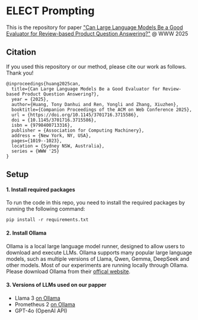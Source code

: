 # ELECT Prompting

This is the repository for paper ["Can Large Language Models Be a Good Evaluator for Review-based Product Question Answering?"](https://dl.acm.org/doi/10.1145/3701716.3715586) @ WWW 2025

## Citation

If you used this repository or our method, please cite our work as follows. Thank you!

```
@inproceedings{huang2025can,
  title={Can Large Language Models Be a Good Evaluator for Review-based Product Question Answering?},
  year = {2025},
  author={Huang, Tony Danhui and Ren, Yongli and Zhang, Xiuzhen},
  booktitle={Companion Proceedings of the ACM on Web Conference 2025},
  url = {https://doi.org/10.1145/3701716.3715586},
  doi = {10.1145/3701716.3715586},
  isbn = {9798400713316},
  publisher = {Association for Computing Machinery},
  address = {New York, NY, USA},
  pages={1019--1023},
  location = {Sydney NSW, Australia},
  series = {WWW '25}
}
```

## Setup

#### 1. Install required packages
To run the code in this repo, you need to install the required packages by running the following command:
```
pip install -r requirements.txt
```

#### 2. Install Ollama

Ollama is a local large language model runner, designed to allow users to download and execute LLMs. Ollama supports many popular large language models, such as multiple versions of Llama, Qwen, Gemma, DeepSeek and other models. Most of our experiments are running locally through Ollama. Please download Ollama from their [offical website](https://ollama.com/download).

#### 3. Versions of LLMs used on our papper
- Llama 3 [on Ollama](https://ollama.com/library/llama3)
- Prometheus 2 [on Ollama](https://ollama.com/tensortemplar/prometheus2:7b-fp16)
- GPT-4o (OpenAI API)
